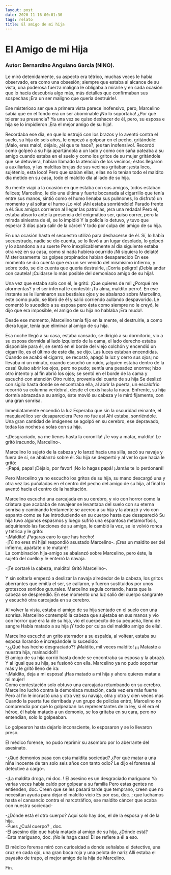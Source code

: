 ```yaml
---
layout: post
date: 2020-11-16 00:01:30
tags: relato
title: El amigo de mi hija
---
```

# El Amigo de mi Hija
### Autor: Bernardino Anguiano García (NINO).

   Le miró detenidamente, su aspecto era tétrico, muchas veces le había
   observado, era como una obsesión; siempre que estaba al alcance de su
   vista, una poderosa fuerza maligna le obligaba a mirarle y en cada
   ocasión que lo hacía descubría algo más, más detalles que confirmaban
   sus sospechas ¡Era un ser maligno que quería destruirle!.
   
   Ese misterioso ser que a primera vista parece inofensivo, pero,
   Marcelino sabía que en el fondo era un ser abominable ¡No lo soportaba!
   ¿Por qué tolerar su presencia? Ya una vez se quiso deshacer de él,
   pero, su esposa e hija se lo impidieron ¡Era el mejor amigo de su
   hija!.
   
   Recordaba ese día, en que lo estrujó con los brazos y lo aventó contra
   el suelo, su hija de seis años, le empezó a golpear en el pecho,
   gritándole: ¡Malo, eres malo!, déjalo, ¿él que te hace?, ¡es tan
   inofensivo!. Recordó como golpeó a su hija apartándola a un lado y como
   con saña pateaba a su amigo cuando estaba en el suelo y como los gritos
   de su mujer gritándole que se detuviera, habían llamado la atención de
   los vecinos; éstos llegaron a auxiliarlas, y las malditas brujas de sus
   vecinas gritaban: ¡esta loco, sujétenlo, esta loco! Pero que sabían
   ellas, ellas no lo tenían todo el maldito día metido en su casa, todo
   el maldito día al lado de su hija.
   
   Su mente viajó a la ocasión en que estaba con sus amigos, todos estaban
   felices; Marcelino, le dio una última y fuerte bocanada al cigarrillo
   que tenía entre sus manos, sintió como el humo llenaba sus pulmones, lo
   disfrutó un momento y al soltar el humo ¡Lo vio! ¡Ahí estaba
   sonriéndole! Parado frente a él. Sus amigos corrieron al llegar las
   patrullas, ¡era una redada! Pero él, estaba absorto ante la presencia
   del enigmático ser, quiso correr, pero la mirada siniestra de él, se lo
   impidió Y la policía lo detuvo, y tuvo que esperar 3 días para salir de
   la cárcel Y todo por culpa del amigo de su hija.
   
   En una ocasión hasta el secuestro utilizó para deshacerse de él. Sí, lo
   había secuestrado, nadie se dio cuenta, se lo llevó a un lugar
   desolado, lo golpeó y lo abandono a su suerte Pero inexplicablemente al
   día siguiente estaba otra vez en su casa, como si nada hubiera ocurrido
   ¡Ni siquiera lo delató! Misteriosamente los golpes propinados habían
   desaparecido En ese momento se dio cuenta que era un ser venido del
   mismísimo infierno, y sobre todo, se dio cuenta que quería destruirle,
   ¡Corría peligro! ¡Debía andar con cautela! ¡Cuidarse lo más posible del
   demoniaco amigo de su hija!.
   
   Una vez que estaba solo con él, le gritó: ¡Que quieres de mí! ¿Porqué
   me atormentas? y el ser infernal le contestó: ¡Tu alma, maldito perro!.
   En ese instante se le iluminaron sus bestiales ojos y se abalanzó sobre
   Marcelino, este como pudo, se libró de él y salió corriendo aullando
   despavorido. Le comentó lo sucedido a su esposa pero ésta como siempre
   no le creyó, le dijo que era imposible, el amigo de su hija no hablaba
   ¡Era mudo!.
   
   Desde ese momento, Marcelino tenía fijo en la mente, el destruirle, a
   como diera lugar, tenía que eliminar al amigo de su hija.
   
   Esa noche llegó a su casa, estaba cansado, se dirigió a su dormitorio,
   vio a su esposa dormida al lado izquierdo de la cama, el lado derecho
   estaba disponible para él, se sentó en el borde del viejo colchón y
   encendió un cigarrillo, es el último de este día, se dijo. Las luces
   estaban encendidas. Cuando se acabó el cigarro, se recostó, apagó la
   luz y cerro sus ojos; no llevaba ni un minuto, cuando escuchó un ruido,
   ¡alguien estaba dentro de la casa! Quiso abrir los ojos, pero no pudo;
   sentía una pesadez enorme; hizo otro intento y al fin abrió los ojos;
   se sentó en el borde de la cama y escuchó con atención Otro ruido,
   provenía del cuarto de su hija Se deslizó con sigilo hasta donde se
   encontraba ella, al abrir la puerta, un escalofrio recorrió su columna
   vertebral, desde el coxis hasta la nuca. Enfrente, su hija dormía
   abrazada a su amigo, éste movió su cabeza y le miró fijamente, con una
   gran sonrisa.
   
   Inmediatamente encendió la luz Esperaba que sin la oscuridad reinante,
   el maquiavélico ser desapareciera Pero no fue así Ahí estaba,
   sonriéndole. Una gran cantidad de imágenes se agolpó en su cerebro, ese
   depravado, todas las noches a solas con su hija.
   
   -¡Desgraciado, ya me tienes hasta la coronilla! ¡Te voy a matar,
   maldito! Le gritó iracundo, Marcelino-.
   
   Marcelino lo sujetó de la cabeza y lo lanzó hacia una silla, sacó su
   navaja y fuera de sí, se abalanzó sobre él. Su hija se despertó y al
   ver lo que hacía le gritó:  
   -¡Papá, papa! ¡Déjalo, por favor! ¡No lo hagas papá! ¡Jamás te lo
   perdonaré!
   
   Pero Marcelino ya no escuchó los gritos de su hija, su mano descargó
   una y otra vez las puñaladas en el centro del pecho del amigo de su
   hija, al final lo aventó hacia el centro de la habitación.
   
   Marcelino escuchó una carcajada en su cerebro, y vio con horror como la
   criatura que acababa de navajear se levantaba del suelo con su eterna
   sonrisa y caminando lentamente se acerco a su hija y la abrazó y vio
   con espanto como se fue introduciendo en su cuerpo hasta que
   desapareció Su hija tuvo algunos espasmos y luego sufrió una espantosa
   metamorfosis, adquiriendo las facciones de su amigo, le cambió la voz,
   se le volvió ronca y tétrica y le gritó:  
   -¡Maldito! ¡Pagaras caro lo que has hecho!  
   -¡Tú no eres mi hija! respondió asustado Marcelino-. ¡Eres un maldito
   ser del infierno, apártate o te mataré!  
   La combinación hija-amigo se abalanzó sobre Marcelino, pero éste, la
   sujetó del cuello y le enterró la navaja.
   
   -¡Te cortaré la cabeza, maldito! Gritó Marcelino-.
   
   Y sin soltarla empezó a deslizar la navaja alrededor de la cabeza, los
   gritos aberrantes que emitía el ser, se callaron, y fueron sustituidos
   por unos grotescos sonidos guturales. Marcelino seguía cortando, hasta
   que la cabeza se desprendió. En ese momento una luz salió del cuerpo
   sangrante y escuchó otra carcajada en su cerebro.
   
   Al volver la vista, estaba el amigo de su hija sentado en el suelo con
   una sonrisa. Marcelino contempló la cabeza que sujetaba en sus manos y
   vio con horror que era la de su hija, vio el cuerpecito de su pequeña,
   lleno de sangre Había matado a su hija ¡Y todo por culpa del maldito
   amigo de ella!.
   
   Marcelino escuchó un grito aterrador a su espalda, al voltear, estaba
   su esposa llorando e increpándole lo sucedido:  
   -¿¿Qué has hecho desgraciado?? ¡Maldito, mil veces maldito! ¡¡¡ Mataste
   a nuestra hija, malnacido!!!  
   El amigo de su hija corrió hasta donde se encontraba su esposa y la
   abrazó. Y al igual que su hija, se fusionó con ella. Marcelino ya no
   pudo soportar más y le gritó lleno de ira:  
   -¡Maldito, deja a mi esposa! ¡Has matado a mi hija y ahora quieres
   matar a mi mujer!  
   Como contestación solo obtuvo una carcajada retumbando en su cerebro.
   Marcelino luchó contra la demoniaca mutación, cada vez era más fuerte
   Pero al fin le incrustó una y otra vez su navaja, otra y otra y cien
   veces más Cuando la puerta fue derribada y un grupo de policías entró, Marcelino no comprendía por qué lo golpeaban los representantes de la ley, si él era el héroe, él había matado a un demonio, se los gritaba en su cara,
   pero no entendían, solo lo golpeaban.
   
   Lo golpearon hasta dejarlo inconsciente, lo esposaron y se lo llevaron
   preso.
   
   El médico forense, no pudo reprimir su asombro por lo aberrante del
   asesinato.
   
   -¿Qué demonios pasa con esta maldita sociedad? ¿Por qué matar a una
   niña inocente de tan solo seis años con tanto odio? Le dijo el forense
   al detective a cargo-.
   
   -¡La maldita droga, mi doc. ! El asesino es un desgraciado mariguano Ya
   varias veces había caído por golpear a su familia Pero estas gentes no
   entienden, doc. Creen que se les pasará tarde que temprano, creen que
   no necesitan ayuda para dejar el maldito vicio Es por eso, doc. ; que
   luchamos hasta el cansancio contra el narcotráfico, ese maldito cáncer
   que acaba con nuestra sociedad-
   
   -¿Dónde está el otro cuerpo? Aquí solo hay dos, el de la esposa y el de
   la hija.  
   -Pues ¿Cuál cuerpo? , doc.  
   -El asesino dijo que había matado al amigo de su hija, ¿Dónde está?  
   -Esta mariguano, doc. ¡No le haga caso! El se refiere a él a eso.
   
   El médico forense miró con curiosidad a donde señalaba el detective,
   una cruz en cada ojo, una gran boca roja y una pelota de nariz Allí
   estaba el payasito de trapo, el mejor amigo de la hija de Marcelino.
   
   Fin.